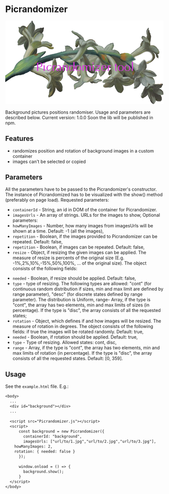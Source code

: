 # Picrandomizer

![give a star to the project](./etc/header.png)

Background pictures positions randomiser. Usage and parameters are described below. Current version: 1.0.0
Soon the lib will be published in npm.
## Features
 * randomizes position and rotation of background images in a custom container
 * images can't be selected or copied

## Parameters
All the parameters have to be passed to the Picrandomizer's constructor. The instance of Picrandomized has to be visualized with the show() method (preferably on page load).
Requested parameters:
 * `containerId` - String, an id in DOM of the container for Picrandomizer.
 * `imagesUrls` - An array of strings. URLs for the images to show,
Optional parameters:
 * `howManyImages` - Number, how many images from imagesUrls will be shown at a time. Default: -1 (all the images),
 * `repetition` - Boolean, if the images provided to Picrandomizer can be repeated. Default: false,
 * `repetition` - Boolean, if images can be repeated. Default: false,
 * `resize` - Object, if resizing the given images can be applied. The measure of resize is percents of the original size (E.g. -1%,2%,10%,-15%,50%,100%, ... of the original size). The object consists of the following fields:
  - `needed` - Boolean, if resize should be applied. Default: false,
  - `type` - type of resizing. The following types are allowed: "cont" (for continuous random distribution if sizes, min and max limit are defined by range parameter), "desc" (for discrete states defined by range parameter). The distribution is Uniform,
range- Array, if the type is "cont", the array has two elements, min and max limits of sizes (in percentage). If the type is "disc", the array consists of all the requested states;
  - `rotation` - Object, which defines if and how images will be resized. The measure of rotation in degrees. The object consists of the following fields: if true the images will be rotated randomly. Default: true,
  - `needed` - Boolean, if rotation should be applied. Default: true,
  - `type` - Type of resizing. Allowed states: cont, disc,
  - `range` - Array, if the type is "cont", the array has two elements, min and max limits of rotation (in percentage). If the type is "disc", the array consists of all the requested states. Default: [0, 359].

## Usage
See the `example.html` file.
E.g.:

```
<body>
  ...
  <div id="background"></div>
  ...

  <script src="Picrandomizer.js"></script>
  <script>
      const background = new Picrandomizer({
        containerId: "background",
        imagesUrls: ["url/to/1.jpg","url/to/2.jpg","url/to/3.jpg"],
	howManyImages: 2,
	rotation: { needed: false }
      });

      window.onload = () => {
      	background.show();
      }
  </script>
</body>
```
